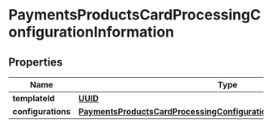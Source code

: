 
# PaymentsProductsCardProcessingConfigurationInformation

## Properties
Name | Type | Description | Notes
------------ | ------------- | ------------- | -------------
**templateId** | [**UUID**](UUID.md) |  |  [optional]
**configurations** | [**PaymentsProductsCardProcessingConfigurationInformationConfigurations**](PaymentsProductsCardProcessingConfigurationInformationConfigurations.md) |  |  [optional]



